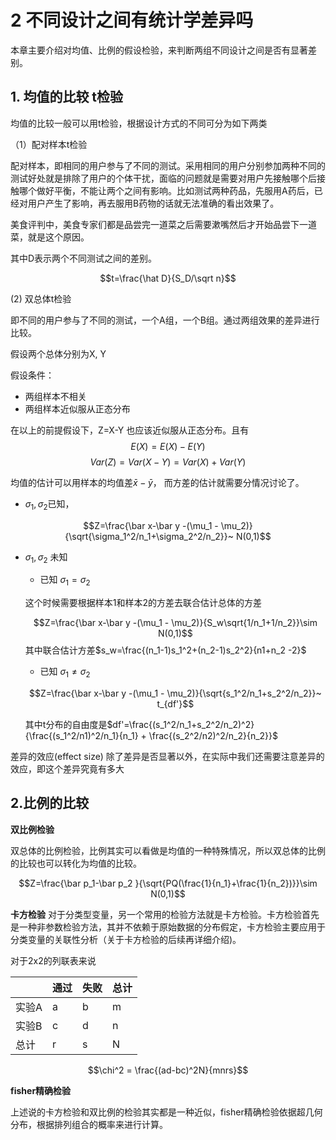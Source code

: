 # 2 不同设计之间有统计学差异吗


本章主要介绍对均值、比例的假设检验，来判断两组不同设计之间是否有显著差别。

<!-- more -->

## 1. 均值的比较 t检验
均值的比较一般可以用t检验，根据设计方式的不同可分为如下两类

（1）配对样本t检验

配对样本，即相同的用户参与了不同的测试。采用相同的用户分别参加两种不同的测试好处就是排除了用户的个体干扰，面临的问题就是需要对用户先接触哪个后接触哪个做好平衡，不能让两个之间有影响。比如测试两种药品，先服用A药后，已经对用户产生了影响，再去服用B药物的话就无法准确的看出效果了。

美食评判中，美食专家们都是品尝完一道菜之后需要漱嘴然后才开始品尝下一道菜，就是这个原因。

其中D表示两个不同测试之间的差别。

$$t=\frac{\hat D}{S_D/\sqrt n}$$


(2) 双总体t检验

即不同的用户参与了不同的测试，一个A组，一个B组。通过两组效果的差异进行比较。

假设两个总体分别为X, Y

假设条件：

* 两组样本不相关
* 两组样本近似服从正态分布

在以上的前提假设下，Z=X-Y 也应该近似服从正态分布。且有
$$E(X) = E(X)- E(Y)$$
$$Var(Z) = Var(X-Y)= Var(X) + Var(Y)$$

均值的估计可以用样本的均值差$\bar x - \bar y$， 而方差的估计就需要分情况讨论了。


* $\sigma_1,\sigma_2$已知，

$$Z=\frac{\bar x-\bar y -(\mu_1 - \mu_2)}{\sqrt{\sigma_1^2/n_1+\sigma_2^2/n_2}}~ N(0,1)$$


* $\sigma_1,\sigma_2$ 未知
    * 已知 $\sigma_1=\sigma_2$

    这个时候需要根据样本1和样本2的方差去联合估计总体的方差

    $$Z=\frac{\bar x-\bar y -(\mu_1 - \mu_2)}{S_w\sqrt{1/n_1+1/n_2}}\sim N(0,1)$$
    其中联合估计方差$s_w=\frac{(n_1-1)s_1^2+(n_2-1)s_2^2}{n1+n_2 -2}$
    
    * 已知 $\sigma_1\ne\sigma_2$

     $$Z=\frac{\bar x-\bar y -(\mu_1 - \mu_2)}{\sqrt{s_1^2/n_1+s_2^2/n_2}}~ t_{df'}$$
     
     其中t分布的自由度是$df'=\frac{(s_1^2/n_1+s_2^2/n_2)^2}{\frac{(s_1^2/n1)^2/n_1}{n_1} + \frac{(s_2^2/n2)^2/n_2}{n_2}}$
     

差异的效应(effect size)
除了差异是否显著以外，在实际中我们还需要注意差异的效应，即这个差异究竟有多大


## 2.比例的比较

**双比例检验**

双总体的比例检验，比例其实可以看做是均值的一种特殊情况，所以双总体的比例的比较也可以转化为均值的比较。


$$Z=\frac{\bar p_1-\bar p_2 }{\sqrt{PQ(\frac{1}{n_1}+\frac{1}{n_2})}}\sim N(0,1)$$
  

**卡方检验**
对于分类型变量，另一个常用的检验方法就是卡方检验。卡方检验首先是一种非参数检验方法，其并不依赖于原始数据的分布假定，卡方检验主要应用于分类变量的关联性分析（关于卡方检验的后续再详细介绍)。

对于2x2的列联表来说

|   | 通过 | 失败 | 总计 |
| --- | --- | --- | --- |
| 实验A | a | b | m |
| 实验B | c | d | n |
| 总计 | r | s | N |


$$\chi^2 = \frac{(ad-bc)^2N}{mnrs}$$

**fisher精确检验**

上述说的卡方检验和双比例的检验其实都是一种近似，fisher精确检验依据超几何分布，根据排列组合的概率来进行计算。



